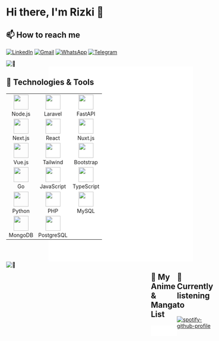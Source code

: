 # Hi there, I'm Rizki 👋

## 📫 How to reach me
[![LinkedIn](https://img.shields.io/badge/LinkedIn-0077B5?style=for-the-badge&logo=linkedin&logoColor=white)](https://www.linkedin.com/in/rizki-fajar-aristanto/)
[![Gmail](https://img.shields.io/badge/Gmail-D14836?style=for-the-badge&logo=gmail&logoColor=white)](mailto:rizkifajar456@gmail.com)
[![WhatsApp](https://img.shields.io/badge/WhatsApp-25D366?style=for-the-badge&logo=whatsapp&logoColor=white)](https://wa.me/+62882006967338)
[![Telegram](https://img.shields.io/badge/Telegram-2CA5E0?style=for-the-badge&logo=telegram&logoColor=white)](https://t.me/rizkifajara)

<img align="left" width="390" alt="🦑" src="https://github-readme-stats.vercel.app/api?username=rizkifajara&show_icons=true&theme=radical">

<img align="right" width="390" alt="🦑" src="https://github.com/rizkifajara/rizkifajara/blob/main/github-metrics.svg">

<img align="left" width="390" alt="🦑" src="https://github-readme-stats.vercel.app/api/top-langs/?username=rizkifajara&layout=compact&theme=radical">



<div style="display: flex; justify-content: space-between;">
  <div style="width: 390px;">
    <h2>🔧 Technologies & Tools</h2>
    <table>
      <tr>
        <td align="center" width="96">
          <img src="https://cdn.jsdelivr.net/gh/devicons/devicon/icons/nodejs/nodejs-original.svg" width="40" height="40"/>
          <br>Node.js
        </td>
        <td align="center" width="96">
          <img src="https://cdn.jsdelivr.net/gh/devicons/devicon/icons/laravel/laravel-original.svg" width="40" height="40"/>
          <br>Laravel
        </td>
        <td align="center" width="96">
          <img src="https://cdn.jsdelivr.net/gh/devicons/devicon/icons/fastapi/fastapi-original.svg" width="40" height="40"/>
          <br>FastAPI
        </td>
      </tr>
      <tr>
        <td align="center" width="96">
          <img src="https://cdn.jsdelivr.net/gh/devicons/devicon/icons/nextjs/nextjs-original.svg" width="40" height="40"/>
          <br>Next.js
        </td>
        <td align="center" width="96">
          <img src="https://cdn.jsdelivr.net/gh/devicons/devicon/icons/react/react-original.svg" width="40" height="40"/>
          <br>React
        </td>
        <td align="center" width="96">
          <img src="https://cdn.jsdelivr.net/gh/devicons/devicon/icons/nuxtjs/nuxtjs-original.svg" width="40" height="40"/>
          <br>Nuxt.js
        </td>
      </tr>
      <tr>
        <td align="center" width="96">
          <img src="https://cdn.jsdelivr.net/gh/devicons/devicon/icons/vuejs/vuejs-original.svg" width="40" height="40"/>
          <br>Vue.js
        </td>
        <td align="center" width="96">
          <img src="https://cdn.jsdelivr.net/gh/devicons/devicon/icons/tailwindcss/tailwindcss-original.svg" width="40" height="40"/>
          <br>Tailwind
        </td>
        <td align="center" width="96">
          <img src="https://cdn.jsdelivr.net/gh/devicons/devicon/icons/bootstrap/bootstrap-original.svg" width="40" height="40"/>
          <br>Bootstrap
        </td>
      </tr>
      <tr>
        <td align="center" width="96">
          <img src="https://cdn.jsdelivr.net/gh/devicons/devicon/icons/go/go-original.svg" width="40" height="40"/>
          <br>Go
        </td>
        <td align="center" width="96">
          <img src="https://cdn.jsdelivr.net/gh/devicons/devicon/icons/javascript/javascript-original.svg" width="40" height="40"/>
          <br>JavaScript
        </td>
        <td align="center" width="96">
          <img src="https://cdn.jsdelivr.net/gh/devicons/devicon/icons/typescript/typescript-original.svg" width="40" height="40"/>
          <br>TypeScript
        </td>
      </tr>
      <tr>
        <td align="center" width="96">
          <img src="https://cdn.jsdelivr.net/gh/devicons/devicon/icons/python/python-original.svg" width="40" height="40"/>
          <br>Python
        </td>
        <td align="center" width="96">
          <img src="https://cdn.jsdelivr.net/gh/devicons/devicon/icons/php/php-original.svg" width="40" height="40"/>
          <br>PHP
        </td>
        <td align="center" width="96">
          <img src="https://cdn.jsdelivr.net/gh/devicons/devicon/icons/mysql/mysql-original.svg" width="40" height="40"/>
          <br>MySQL
        </td>
      </tr>
      <tr>
        <td align="center" width="96">
          <img src="https://cdn.jsdelivr.net/gh/devicons/devicon/icons/mongodb/mongodb-original.svg" width="40" height="40"/>
          <br>MongoDB
        </td>
        <td align="center" width="96">
          <img src="https://cdn.jsdelivr.net/gh/devicons/devicon/icons/postgresql/postgresql-original.svg" width="40" height="40"/>
          <br>PostgreSQL
        </td>
      </tr>
    </table>
  </div>
</div>

<div style="display: flex; justify-content: space-between;">
  <div style="width: 390px;">
    <h2>🌸 My Anime & Manga List</h2>
    <img src="https://github.com/rizkifajara/rizkifajara/blob/main/github-metrics-anilist.svg" alt="Anilist Stats" width="100%">
  </div>
  
  <div style="width: 390px;">
    <h2>🎵 Currently listening to</h2>
    <a href="https://github.com/kittinan/spotify-github-profile">
      <img src="https://spotify-github-profile.kittinanx.com/api/view?uid=anonymoux_zero&cover_image=true&theme=natemoo-re&show_offline=false&background_color=121212&interchange=false&
bar_color=53b14f&bar_color_cover=false" alt="spotify-github-profile" width="100%">
    </a>
  </div>
</div>